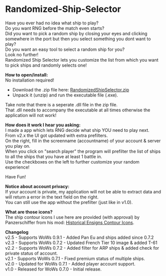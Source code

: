 # Randomized-Ship-Selector

Have you ever had no idea what ship to play?  
Do you want RNG before the match even starts?  
Did you want to pick a random ship by closing your eyes and clicking somewhere in the port but then you select something you dont want to play?  
Do you want an easy tool to select a random ship for you?  
Look no further!  
Randomized Ship Selector lets you customize the list from which you want to pick ships and randomly selects one!  

**How to open/install:**  
No installation required! 
- Download the .zip file here: [RandomizedShipSelector.zip](https://github.com/raptordmg/Randomized-Ship-Selector/releases/latest)  
- Unpack it (unzip) and run the executable file (.exe).  

Take note that there is a seperate .dll file in the zip file.  
That .dll needs to accompany the executable at all times otherwise the application will not work!

**How does it work I hear you asking:**  
I made a app which lets RNG decide what ship YOU need to play next.  
From v2.x the UI got updated with extra prefilters.  
On the right, fill in the screenname (accountname) of your account & server you play on.  
When you click on "search player" the program will prefilter the list of ships to all the ships that you have at least 1 battle in.  
Use the checkboxes on the left to further customize your random experience!  

Have Fun!

**Notice about account privacy:**  
If your account is private, my application will not be able to extract data and will return a error in the text field on the right.  
You can still use the app without the prefilter (just like in v1.0).   

**What are those icons?**  
The ship contour icons I use here are provided (with approval) by Panzerschiffer from his mod: [Historical Ensigns Contour Icons](https://forum.worldofwarships.com/topic/68159-0702-historical-ensigns-contour-icons/).

**Changelog**  
v2.5 - Supports WoWs 0.9.1 - Added Pan Eu and ships added since 0.7.2  
v2.3 - Supports WoWs 0.7.2 - Updated French Tier 10 image & added T-61   
v2.2 - Supports WoWs 0.7.2 - Added filter for ARP ships & added check for private status of account.  
v2.1 - Supports WoWs 0.7.1 - Fixed premium status of multiple ships.  
v2.0 - Updated for WoWs 0.7.1 - Added player account support.  
v1.0 - Released for WoWs 0.7.0 - Initial release.   

